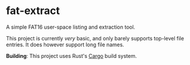 # fat-extract
A simple FAT16 user-space listing and extraction tool.

This project is currently _very_ basic, and only barely supports top-level file
entries. It does however support long file names.

**Building**: This project uses Rust's
[Cargo](https://doc.rust-lang.org/cargo/) build system.
